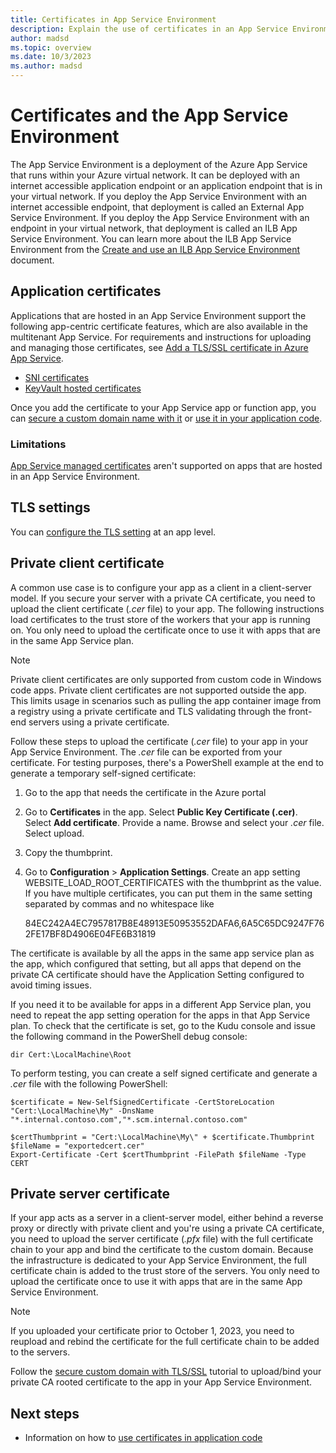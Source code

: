 ```yaml
---
title: Certificates in App Service Environment
description: Explain the use of certificates in an App Service Environment. Learn how certificate bindings work on the single-tenanted apps in an App Service Environment.
author: madsd
ms.topic: overview
ms.date: 10/3/2023
ms.author: madsd
---
```


# Certificates and the App Service Environment 

The App Service Environment is a deployment of the Azure App Service that runs within your Azure virtual network. It can be deployed with an internet accessible application endpoint or an application endpoint that is in your virtual network. If you deploy the App Service Environment with an internet accessible endpoint, that deployment is called an External App Service Environment. If you deploy the App Service Environment with an endpoint in your virtual network, that deployment is called an ILB App Service Environment. You can learn more about the ILB App Service Environment from the [Create and use an ILB App Service Environment](./creation.md) document.

## Application certificates

Applications that are hosted in an App Service Environment support the following app-centric certificate features, which are also available in the multitenant App Service. For requirements and instructions for uploading and managing those certificates, see [Add a TLS/SSL certificate in Azure App Service](../configure-ssl-certificate.md).

- [SNI certificates](../configure-ssl-certificate.md)
- [KeyVault hosted certificates](../configure-ssl-certificate.md#import-a-certificate-from-key-vault)

Once you add the certificate to your App Service app or function app, you can [secure a custom domain name with it](../configure-ssl-bindings.md) or [use it in your application code](../configure-ssl-certificate-in-code.md).

### Limitations

[App Service managed certificates](../configure-ssl-certificate.md#create-a-free-managed-certificate) aren't supported on apps that are hosted in an App Service Environment.

## TLS settings

You can [configure the TLS setting](../configure-ssl-bindings.md#enforce-tls-versions) at an app level.

## Private client certificate

A common use case is to configure your app as a client in a client-server model. If you secure your server with a private CA certificate, you need to upload the client certificate (*.cer* file) to your app. The following instructions load certificates to the trust store of the workers that your app is running on. You only need to upload the certificate once to use it with apps that are in the same App Service plan.

>[!NOTE]
> Private client certificates are only supported from custom code in Windows code apps. Private client certificates are not supported outside the app. This limits usage in scenarios such as pulling the app container image from a registry using a private certificate and TLS validating through the front-end servers using a private certificate.

Follow these steps to upload the certificate (*.cer* file) to your app in your App Service Environment. The *.cer* file can be exported from your certificate. For testing purposes, there's a PowerShell example at the end to generate a temporary self-signed certificate:

1. Go to the app that needs the certificate in the Azure portal
1. Go to **Certificates** in the app. Select **Public Key Certificate (.cer)**. Select **Add certificate**. Provide a name. Browse and select your *.cer* file. Select upload. 
1. Copy the thumbprint.
1. Go to **Configuration** > **Application Settings**. Create an app setting WEBSITE_LOAD_ROOT_CERTIFICATES with the thumbprint as the value. If you have multiple certificates, you can put them in the same setting separated by commas and no whitespace like 

	84EC242A4EC7957817B8E48913E50953552DAFA6,6A5C65DC9247F762FE17BF8D4906E04FE6B31819

The certificate is available by all the apps in the same app service plan as the app, which configured that setting, but all apps that depend on the private CA certificate should have the Application Setting configured to avoid timing issues.

If you need it to be available for apps in a different App Service plan, you need to repeat the app setting operation for the apps in that App Service plan. To check that the certificate is set, go to the Kudu console and issue the following command in the PowerShell debug console:

```azurepowershell-interactive
dir Cert:\LocalMachine\Root
```

To perform testing, you can create a self signed certificate and generate a *.cer* file with the following PowerShell: 

```azurepowershell-interactive
$certificate = New-SelfSignedCertificate -CertStoreLocation "Cert:\LocalMachine\My" -DnsName "*.internal.contoso.com","*.scm.internal.contoso.com"

$certThumbprint = "Cert:\LocalMachine\My\" + $certificate.Thumbprint
$fileName = "exportedcert.cer"
Export-Certificate -Cert $certThumbprint -FilePath $fileName -Type CERT
```

## Private server certificate

If your app acts as a server in a client-server model, either behind a reverse proxy or directly with private client and you're using a private CA certificate, you need to upload the server certificate (*.pfx* file) with the full certificate chain to your app and bind the certificate to the custom domain. Because the infrastructure is dedicated to your App Service Environment, the full certificate chain is added to the trust store of the servers. You only need to upload the certificate once to use it with apps that are in the same App Service Environment.

>[!NOTE]
> If you uploaded your certificate prior to October 1, 2023, you need to reupload and rebind the certificate for the full certificate chain to be added to the servers.

Follow the [secure custom domain with TLS/SSL](../configure-ssl-bindings.md) tutorial to upload/bind your private CA rooted certificate to the app in your App Service Environment.

## Next steps

* Information on how to [use certificates in application code](../configure-ssl-certificate-in-code.md)